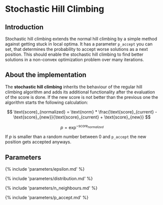 # Stochastic Hill Climbing


## Introduction

Stochastic hill climbing extends the normal hill climbing by a simple method against getting 
stuck in local optima. It has a parameter `p_accept` you can set, 
that determines the probability to 
accept worse solutions as a next position. 
This should enable the stochastic hill climbing to find better solutions in
a non-convex optimization problem over many iterations.


## About the implementation

The **stochastic hill climbing** inherits the behaviour of the regular hill climbing algorithm and
adds its additional functionality after the evaluation of the score is done. 
If the new score is not better than the previous one the algorithm starts the following calculation:

$$
\text{score}_{normalized} = \text{norm} * \frac{\text{score}_{current} - \text{score}_{new}}{\text{score}_{current} + \text{score}_{new}}
$$

$$
p = \exp^{-\text{score}_{normalized}}
$$

If $p$ is smaller than a random number between 0 and `p_accept` the new position gets accepted anyways.



## Parameters

{% include 'parameters/epsilon.md' %}

{% include 'parameters/distribution.md' %}

{% include 'parameters/n_neighbours.md' %}

{% include 'parameters/p_accept.md' %}


